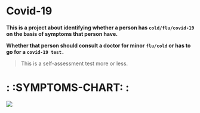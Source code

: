 # Covid-19
**This is a project about identifying whether a person has `cold/flu/covid-19` on the basis of symptoms that person have.**

**Whether that person should consult a doctor for minor `flu/cold` or has to go for a `covid-19 test.`**

>This is a self-assessment test more or less.

# : :SYMPTOMS-CHART: :

![](https://www.childrensmn.org/assets/img/chart-of-symptoms.jpg)
